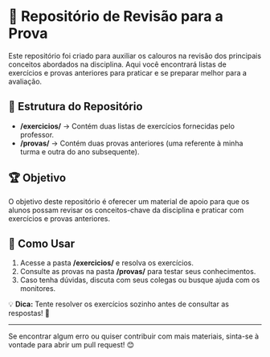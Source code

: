# 📘 Repositório de Revisão para a Prova

Este repositório foi criado para auxiliar os calouros na revisão dos principais conceitos abordados na disciplina. Aqui você encontrará listas de exercícios e provas anteriores para praticar e se preparar melhor para a avaliação.

## 📂 Estrutura do Repositório

- **/exercicios/** → Contém duas listas de exercícios fornecidas pelo professor.
- **/provas/** → Contém duas provas anteriores (uma referente à minha turma e outra do ano subsequente).

## 🏆 Objetivo
O objetivo deste repositório é oferecer um material de apoio para que os alunos possam revisar os conceitos-chave da disciplina e praticar com exercícios e provas anteriores.

## 📌 Como Usar
1. Acesse a pasta **/exercicios/** e resolva os exercícios.
2. Consulte as provas na pasta **/provas/** para testar seus conhecimentos.
3. Caso tenha dúvidas, discuta com seus colegas ou busque ajuda com os monitores.

💡 **Dica:** Tente resolver os exercícios sozinho antes de consultar as respostas! 🚀

---
Se encontrar algum erro ou quiser contribuir com mais materiais, sinta-se à vontade para abrir um pull request! 😊
